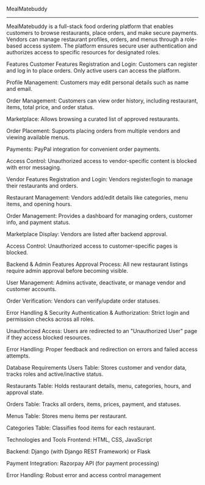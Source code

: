 MealMatebuddy
________________
MealMatebuddy is a full-stack food ordering platform that enables customers to browse restaurants, place orders, and make secure payments. Vendors can manage restaurant profiles, orders, and menus through a role-based access system. The platform ensures secure user authentication and authorizes access to specific resources for designated roles.

Features
Customer Features
Registration and Login: Customers can register and log in to place orders. Only active users can access the platform.

Profile Management: Customers may edit personal details such as name and email.

Order Management: Customers can view order history, including restaurant, items, total price, and order status.

Marketplace: Allows browsing a curated list of approved restaurants.

Order Placement: Supports placing orders from multiple vendors and viewing available menus.

Payments: PayPal integration for convenient order payments.

Access Control: Unauthorized access to vendor-specific content is blocked with error messaging.

Vendor Features
Registration and Login: Vendors register/login to manage their restaurants and orders.

Restaurant Management: Vendors add/edit details like categories, menu items, and opening hours.

Order Management: Provides a dashboard for managing orders, customer info, and payment status.

Marketplace Display: Vendors are listed after backend approval.

Access Control: Unauthorized access to customer-specific pages is blocked.

Backend & Admin Features
Approval Process: All new restaurant listings require admin approval before becoming visible.

User Management: Admins activate, deactivate, or manage vendor and customer accounts.

Order Verification: Vendors can verify/update order statuses.

Error Handling & Security
Authentication & Authorization: Strict login and permission checks across all roles.

Unauthorized Access: Users are redirected to an "Unauthorized User" page if they access blocked resources.

Error Handling: Proper feedback and redirection on errors and failed access attempts.

Database Requirements
Users Table: Stores customer and vendor data, tracks roles and active/inactive status.

Restaurants Table: Holds restaurant details, menu, categories, hours, and approval state.

Orders Table: Tracks all orders, items, prices, payment, and statuses.

Menus Table: Stores menu items per restaurant.

Categories Table: Classifies food items for each restaurant.

Technologies and Tools
Frontend: HTML, CSS, JavaScript

Backend: Django (with Django REST Framework) or Flask

Payment Integration: Razorpay API (for payment processing)

Error Handling: Robust error and access control management
